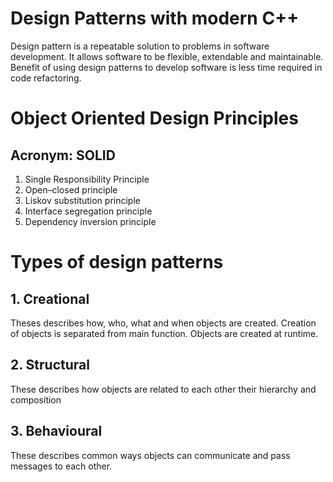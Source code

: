 # Design Patterns with modern C++
Design pattern is a repeatable solution to problems in software development.
It allows software to be flexible, extendable and maintainable.
Benefit of using design patterns to develop software is less time required in code refactoring.


# Object Oriented Design Principles
## Acronym: SOLID

1. Single Responsibility Principle
2. Open–closed principle
3. Liskov substitution principle
4. Interface segregation principle
5. Dependency inversion principle



# Types of design patterns
## 1. Creational
Theses describes how, who, what and when objects are created.
Creation of objects is separated from main function.
Objects are created at runtime.

## 2. Structural
These describes how objects are related to each other their hierarchy and composition

## 3. Behavioural
These describes common ways objects can communicate and pass messages to each other.